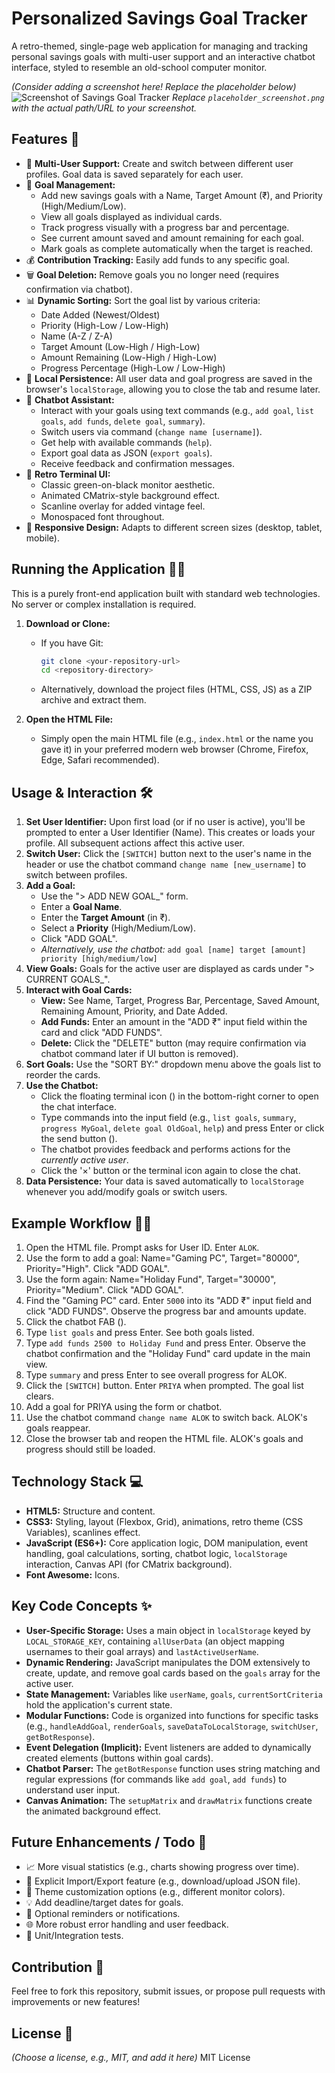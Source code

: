 # Personalized Savings Goal Tracker

A retro-themed, single-page web application for managing and tracking personal savings goals with multi-user support and an interactive chatbot interface, styled to resemble an old-school computer monitor.

*(Consider adding a screenshot here! Replace the placeholder below)*
![Screenshot of Savings Goal Tracker](placeholder_screenshot.png)
*Replace `placeholder_screenshot.png` with the actual path/URL to your screenshot.*

## Features 🚀

*   👤 **Multi-User Support:** Create and switch between different user profiles. Goal data is saved separately for each user.
*   🎯 **Goal Management:**
    *   Add new savings goals with a Name, Target Amount (₹), and Priority (High/Medium/Low).
    *   View all goals displayed as individual cards.
    *   Track progress visually with a progress bar and percentage.
    *   See current amount saved and amount remaining for each goal.
    *   Mark goals as complete automatically when the target is reached.
*   💰 **Contribution Tracking:** Easily add funds to any specific goal.
*   🗑️ **Goal Deletion:** Remove goals you no longer need (requires confirmation via chatbot).
*   📊 **Dynamic Sorting:** Sort the goal list by various criteria:
    *   Date Added (Newest/Oldest)
    *   Priority (High-Low / Low-High)
    *   Name (A-Z / Z-A)
    *   Target Amount (Low-High / High-Low)
    *   Amount Remaining (Low-High / High-Low)
    *   Progress Percentage (High-Low / Low-High)
*   💾 **Local Persistence:** All user data and goal progress are saved in the browser's `localStorage`, allowing you to close the tab and resume later.
*   🤖 **Chatbot Assistant:**
    *   Interact with your goals using text commands (e.g., `add goal`, `list goals`, `add funds`, `delete goal`, `summary`).
    *   Switch users via command (`change name [username]`).
    *   Get help with available commands (`help`).
    *   Export goal data as JSON (`export goals`).
    *   Receive feedback and confirmation messages.
*   👾 **Retro Terminal UI:**
    *   Classic green-on-black monitor aesthetic.
    *   Animated CMatrix-style background effect.
    *   Scanline overlay for added vintage feel.
    *   Monospaced font throughout.
*   📱 **Responsive Design:** Adapts to different screen sizes (desktop, tablet, mobile).

## Running the Application 🏃‍♀️

This is a purely front-end application built with standard web technologies. No server or complex installation is required.

1.  **Download or Clone:**
    *   If you have Git:
        ```sh
        git clone <your-repository-url>
        cd <repository-directory>
        ```
    *   Alternatively, download the project files (HTML, CSS, JS) as a ZIP archive and extract them.

2.  **Open the HTML File:**
    *   Simply open the main HTML file (e.g., `index.html` or the name you gave it) in your preferred modern web browser (Chrome, Firefox, Edge, Safari recommended).

## Usage & Interaction 🛠️

1.  **Set User Identifier:** Upon first load (or if no user is active), you'll be prompted to enter a User Identifier (Name). This creates or loads your profile. All subsequent actions affect this active user.
2.  **Switch User:** Click the `[SWITCH]` button next to the user's name in the header or use the chatbot command `change name [new_username]` to switch between profiles.
3.  **Add a Goal:**
    *   Use the "> ADD NEW GOAL_" form.
    *   Enter a **Goal Name**.
    *   Enter the **Target Amount** (in ₹).
    *   Select a **Priority** (High/Medium/Low).
    *   Click "ADD GOAL".
    *   *Alternatively, use the chatbot:* `add goal [name] target [amount] priority [high/medium/low]`
4.  **View Goals:** Goals for the active user are displayed as cards under "> CURRENT GOALS_".
5.  **Interact with Goal Cards:**
    *   **View:** See Name, Target, Progress Bar, Percentage, Saved Amount, Remaining Amount, Priority, and Date Added.
    *   **Add Funds:** Enter an amount in the "ADD ₹" input field within the card and click "ADD FUNDS".
    *   **Delete:** Click the "DELETE" button (may require confirmation via chatbot command later if UI button is removed).
6.  **Sort Goals:** Use the "SORT BY:" dropdown menu above the goals list to reorder the cards.
7.  **Use the Chatbot:**
    *   Click the floating terminal icon (<i class="fa-solid fa-terminal"></i>) in the bottom-right corner to open the chat interface.
    *   Type commands into the input field (e.g., `list goals`, `summary`, `progress MyGoal`, `delete goal OldGoal`, `help`) and press Enter or click the send button (<i class="fa-solid fa-paper-plane"></i>).
    *   The chatbot provides feedback and performs actions for the *currently active user*.
    *   Click the '×' button or the terminal icon again to close the chat.
8.  **Data Persistence:** Your data is saved automatically to `localStorage` whenever you add/modify goals or switch users.

## Example Workflow 🚶‍♂️

1.  Open the HTML file. Prompt asks for User ID. Enter `ALOK`.
2.  Use the form to add a goal: Name="Gaming PC", Target="80000", Priority="High". Click "ADD GOAL".
3.  Use the form again: Name="Holiday Fund", Target="30000", Priority="Medium". Click "ADD GOAL".
4.  Find the "Gaming PC" card. Enter `5000` into its "ADD ₹" input field and click "ADD FUNDS". Observe the progress bar and amounts update.
5.  Click the chatbot FAB (<i class="fa-solid fa-terminal"></i>).
6.  Type `list goals` and press Enter. See both goals listed.
7.  Type `add funds 2500 to Holiday Fund` and press Enter. Observe the chatbot confirmation and the "Holiday Fund" card update in the main view.
8.  Type `summary` and press Enter to see overall progress for ALOK.
9.  Click the `[SWITCH]` button. Enter `PRIYA` when prompted. The goal list clears.
10. Add a goal for PRIYA using the form or chatbot.
11. Use the chatbot command `change name ALOK` to switch back. ALOK's goals reappear.
12. Close the browser tab and reopen the HTML file. ALOK's goals and progress should still be loaded.

## Technology Stack 💻

*   **HTML5:** Structure and content.
*   **CSS3:** Styling, layout (Flexbox, Grid), animations, retro theme (CSS Variables), scanlines effect.
*   **JavaScript (ES6+):** Core application logic, DOM manipulation, event handling, goal calculations, sorting, chatbot logic, `localStorage` interaction, Canvas API (for CMatrix background).
*   **Font Awesome:** Icons.

## Key Code Concepts ✨

*   **User-Specific Storage:** Uses a main object in `localStorage` keyed by `LOCAL_STORAGE_KEY`, containing `allUserData` (an object mapping usernames to their goal arrays) and `lastActiveUserName`.
*   **Dynamic Rendering:** JavaScript manipulates the DOM extensively to create, update, and remove goal cards based on the `goals` array for the active user.
*   **State Management:** Variables like `userName`, `goals`, `currentSortCriteria` hold the application's current state.
*   **Modular Functions:** Code is organized into functions for specific tasks (e.g., `handleAddGoal`, `renderGoals`, `saveDataToLocalStorage`, `switchUser`, `getBotResponse`).
*   **Event Delegation (Implicit):** Event listeners are added to dynamically created elements (buttons within goal cards).
*   **Chatbot Parser:** The `getBotResponse` function uses string matching and regular expressions (for commands like `add goal`, `add funds`) to understand user input.
*   **Canvas Animation:** The `setupMatrix` and `drawMatrix` functions create the animated background effect.

## Future Enhancements / Todo 📝

*   📈 More visual statistics (e.g., charts showing progress over time).
*   💾 Explicit Import/Export feature (e.g., download/upload JSON file).
*   🎨 Theme customization options (e.g., different monitor colors).
*   💡 Add deadline/target dates for goals.
*   🔔 Optional reminders or notifications.
*   🌐 More robust error handling and user feedback.
*   🧪 Unit/Integration tests.

## Contribution 🤝

Feel free to fork this repository, submit issues, or propose pull requests with improvements or new features!

## License 📜

*(Choose a license, e.g., MIT, and add it here)*
MIT License
